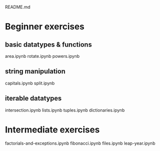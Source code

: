 README.md

# Beginner exercises
## basic datatypes & functions
area.ipynb
rotate.ipynb
powers.ipynb
## string manipulation
capitals.ipynb
split.ipynb
## iterable datatypes
intersection.ipynb
lists.ipynb
tuples.ipynb
dictionaries.ipynb


# Intermediate exercises
factorials-and-exceptions.ipynb
fibonacci.ipynb
files.ipynb
leap-year.ipynb